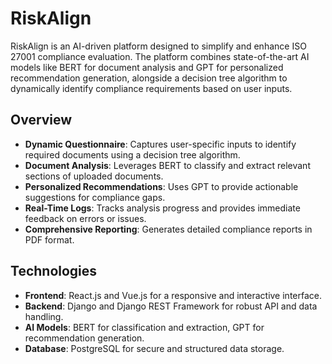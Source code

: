 # RiskAlign

RiskAlign is an AI-driven platform designed to simplify and enhance ISO 27001 compliance evaluation. The platform combines state-of-the-art AI models like BERT for document analysis and GPT for personalized recommendation generation, alongside a decision tree algorithm to dynamically identify compliance requirements based on user inputs.

## Overview

- **Dynamic Questionnaire**: Captures user-specific inputs to identify required documents using a decision tree algorithm.
- **Document Analysis**: Leverages BERT to classify and extract relevant sections of uploaded documents.
- **Personalized Recommendations**: Uses GPT to provide actionable suggestions for compliance gaps.
- **Real-Time Logs**: Tracks analysis progress and provides immediate feedback on errors or issues.
- **Comprehensive Reporting**: Generates detailed compliance reports in PDF format.

## Technologies

- **Frontend**: React.js and Vue.js for a responsive and interactive interface.
- **Backend**: Django and Django REST Framework for robust API and data handling.
- **AI Models**: BERT for classification and extraction, GPT for recommendation generation.
- **Database**: PostgreSQL for secure and structured data storage.

